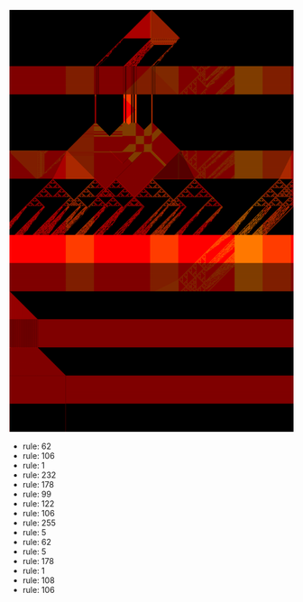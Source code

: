 ![photo](./output.png) 
 * rule: 62
* rule: 106
* rule: 1
* rule: 232
* rule: 178
* rule: 99
* rule: 122
* rule: 106
* rule: 255
* rule: 5
* rule: 62
* rule: 5
* rule: 178
* rule: 1
* rule: 108
* rule: 106
